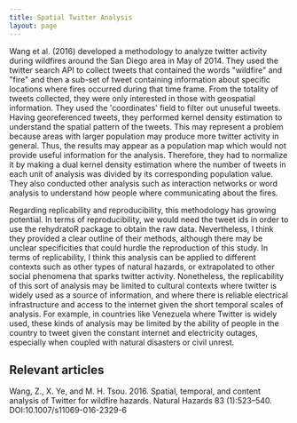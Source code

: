 ```yaml
---
title: Spatial Twitter Analysis
layout: page
---
```


Wang et al. (2016) developed a methodology to analyze twitter activity during wildfires around the San Diego area in May of 2014. They used the twitter search API to collect tweets that contained the words "wildfire" and "fire" and then a sub-set of tweet containing information about specific locations where fires occurred during that time frame. From the totality of tweets collected, they were only interested in those with geospatial information. They used the 'coordinates' field to filter out unuseful tweets. Having georeferenced tweets, they performed kernel density estimation to understand the spatial pattern of the tweets. This may represent a problem because areas with larger population may produce more twitter activity in general. Thus, the results may appear as a population map which would not provide useful information for the analysis. Therefore, they had to normalize it by making a dual kernel density estimation where the number of tweets in each unit of analysis was divided by its corresponding population value. They also conducted other analysis such as interaction networks or word analysis to understand how people where communicating about the fires.

Regarding replicability and reproducibility, this methodology has growing potential. In terms of reproducibility, we would need the tweet ids in order to use the rehydratoR package to obtain the raw data. Nevertheless, I think they provided a clear outline of their methods, although there may be unclear specificities that could hurdle the reproduction of this study. In terms of replicability, I think this analysis can be applied to different contexts such as other types of natural hazards, or extrapolated to other social phenomena that sparks twitter activity. Nonetheless, the replicability of this sort of analysis may be limited to cultural contexts where twitter is widely used as a source of information, and where there is reliable electrical infrastructure and access to the internet given the short temporal scales of analysis. For example, in countries like Venezuela where Twitter is widely used, these kinds of analysis may be limited by the ability of people in the country to tweet given the constant internet and electricity outages, especially when coupled with natural disasters or civil unrest.

## Relevant articles
Wang, Z., X. Ye, and M. H. Tsou. 2016. Spatial, temporal, and content analysis of Twitter for wildfire hazards. Natural Hazards 83 (1):523–540. DOI:10.1007/s11069-016-2329-6
